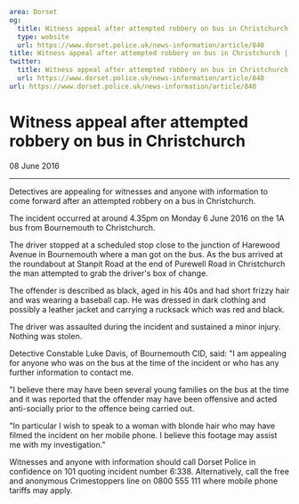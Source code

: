 ```yaml
area: Dorset
og:
  title: Witness appeal after attempted robbery on bus in Christchurch
  type: website
  url: https://www.dorset.police.uk/news-information/article/840
title: Witness appeal after attempted robbery on bus in Christchurch |
twitter:
  title: Witness appeal after attempted robbery on bus in Christchurch
  url: https://www.dorset.police.uk/news-information/article/840
url: https://www.dorset.police.uk/news-information/article/840
```

# Witness appeal after attempted robbery on bus in Christchurch

08 June 2016

* * *

Detectives are appealing for witnesses and anyone with information to come forward after an attempted robbery on a bus in Christchurch.

The incident occurred at around 4.35pm on Monday 6 June 2016 on the 1A bus from Bournemouth to Christchurch.

The driver stopped at a scheduled stop close to the junction of Harewood Avenue in Bournemouth where a man got on the bus. As the bus arrived at the roundabout at Stanpit Road at the end of Purewell Road in Christchurch the man attempted to grab the driver's box of change.

The offender is described as black, aged in his 40s and had short frizzy hair and was wearing a baseball cap. He was dressed in dark clothing and possibly a leather jacket and carrying a rucksack which was red and black.

The driver was assaulted during the incident and sustained a minor injury. Nothing was stolen.

Detective Constable Luke Davis, of Bournemouth CID, said: "I am appealing for anyone who was on the bus at the time of the incident or who has any further information to contact me.

"I believe there may have been several young families on the bus at the time and it was reported that the offender may have been offensive and acted anti-socially prior to the offence being carried out.

"In particular I wish to speak to a woman with blonde hair who may have filmed the incident on her mobile phone. I believe this footage may assist me with my investigation."

Witnesses and anyone with information should call Dorset Police in confidence on 101 quoting incident number 6:338. Alternatively, call the free and anonymous Crimestoppers line on 0800 555 111 where mobile phone tariffs may apply.
